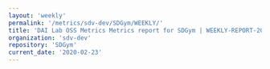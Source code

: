 ```yaml
---
layout: 'weekly'
permalink: '/metrics/sdv-dev/SDGym/WEEKLY/'
title: 'DAI Lab OSS Metrics Metrics report for SDGym | WEEKLY-REPORT-2020-02-23'
organization: 'sdv-dev'
repository: 'SDGym'
current_date: '2020-02-23'
---
```

